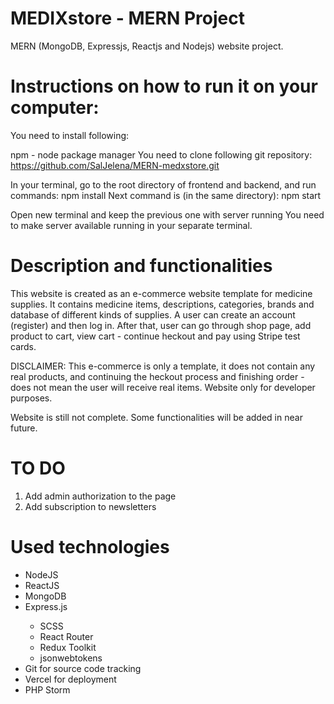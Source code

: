 # MEDIXstore - MERN Project
MERN (MongoDB, Expressjs, Reactjs and Nodejs) website project.

# Instructions on how to run it on your computer:
You need to install following:

npm - node package manager
You need to clone following git repository: https://github.com/SalJelena/MERN-medxstore.git

In your terminal, go to the root directory of frontend and backend, and run commands: npm install
Next command is (in the same directory): npm start


Open new terminal and keep the previous one with server running
You need to make server available running in your separate terminal.

# Description and functionalities
This website is created as an e-commerce website template for medicine supplies. It contains medicine items, descriptions, categories, brands and database of different kinds of supplies.
A user can create an account (register) and then log in. After that, user can go through shop page, add product to cart, view cart - continue heckout and pay using Stripe test cards.

DISCLAIMER: This e-commerce is only a template, it does not contain any real products, and continuing the heckout process and finishing order - does not mean the user will receive real items.
Website only for developer purposes.

Website is still not complete. Some functionalities will be added in near future.

# TO DO
1. Add admin authorization to the page
2. Add subscription to newsletters

# Used technologies

<ul>
<li> NodeJS </li>
<li> ReactJS </li>
<li> MongoDB </li>
<li> Express.js </li>
<ul>
  <li>SCSS</li>
  <li>React Router</li>
  <li>Redux Toolkit</li>
  <li>jsonwebtokens</li>
  </ul>
<li>Git for source code tracking</li>
<li>Vercel for deployment</li>
<li>PHP Storm</li>
  </ul>

